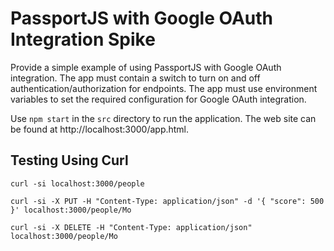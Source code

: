 # PassportJS with Google OAuth Integration Spike

Provide a simple example of using PassportJS with Google OAuth integration. The app must contain a switch to turn on and off authentication/authorization for endpoints. The app must use environment variables to set the required configuration for Google OAuth integration.

Use `npm start` in the `src` directory to run the application. The web site can be found at http://localhost:3000/app.html.

## Testing Using Curl

```
curl -si localhost:3000/people
```

```
curl -si -X PUT -H "Content-Type: application/json" -d '{ "score": 500 }' localhost:3000/people/Mo
```

```
curl -si -X DELETE -H "Content-Type: application/json" localhost:3000/people/Mo
```
